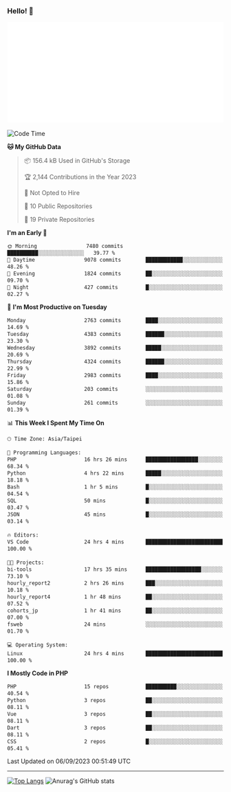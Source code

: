 ### Hello! 👋

![Metrics](/metrics.classic.svg)

<!--START_SECTION:waka-->
![Code Time](http://img.shields.io/badge/Code%20Time-602%20hrs%2055%20mins-blue)

**🐱 My GitHub Data** 

> 📦 156.4 kB Used in GitHub's Storage 
 > 
> 🏆 2,144 Contributions in the Year 2023
 > 
> 🚫 Not Opted to Hire
 > 
> 📜 10 Public Repositories 
 > 
> 🔑 19 Private Repositories 
 > 
**I'm an Early 🐤** 

```text
🌞 Morning                7480 commits        ██████████░░░░░░░░░░░░░░░   39.77 % 
🌆 Daytime                9078 commits        ████████████░░░░░░░░░░░░░   48.26 % 
🌃 Evening                1824 commits        ██░░░░░░░░░░░░░░░░░░░░░░░   09.70 % 
🌙 Night                  427 commits         █░░░░░░░░░░░░░░░░░░░░░░░░   02.27 % 
```
📅 **I'm Most Productive on Tuesday** 

```text
Monday                   2763 commits        ████░░░░░░░░░░░░░░░░░░░░░   14.69 % 
Tuesday                  4383 commits        ██████░░░░░░░░░░░░░░░░░░░   23.30 % 
Wednesday                3892 commits        █████░░░░░░░░░░░░░░░░░░░░   20.69 % 
Thursday                 4324 commits        ██████░░░░░░░░░░░░░░░░░░░   22.99 % 
Friday                   2983 commits        ████░░░░░░░░░░░░░░░░░░░░░   15.86 % 
Saturday                 203 commits         ░░░░░░░░░░░░░░░░░░░░░░░░░   01.08 % 
Sunday                   261 commits         ░░░░░░░░░░░░░░░░░░░░░░░░░   01.39 % 
```


📊 **This Week I Spent My Time On** 

```text
🕑︎ Time Zone: Asia/Taipei

💬 Programming Languages: 
PHP                      16 hrs 26 mins      █████████████████░░░░░░░░   68.34 % 
Python                   4 hrs 22 mins       █████░░░░░░░░░░░░░░░░░░░░   18.18 % 
Bash                     1 hr 5 mins         █░░░░░░░░░░░░░░░░░░░░░░░░   04.54 % 
SQL                      50 mins             █░░░░░░░░░░░░░░░░░░░░░░░░   03.47 % 
JSON                     45 mins             █░░░░░░░░░░░░░░░░░░░░░░░░   03.14 % 

🔥 Editors: 
VS Code                  24 hrs 4 mins       █████████████████████████   100.00 % 

🐱‍💻 Projects: 
bi-tools                 17 hrs 35 mins      ██████████████████░░░░░░░   73.10 % 
hourly_report2           2 hrs 26 mins       ███░░░░░░░░░░░░░░░░░░░░░░   10.18 % 
hourly_report4           1 hr 48 mins        ██░░░░░░░░░░░░░░░░░░░░░░░   07.52 % 
cohorts_jp               1 hr 41 mins        ██░░░░░░░░░░░░░░░░░░░░░░░   07.00 % 
fsweb                    24 mins             ░░░░░░░░░░░░░░░░░░░░░░░░░   01.70 % 

💻 Operating System: 
Linux                    24 hrs 4 mins       █████████████████████████   100.00 % 
```

**I Mostly Code in PHP** 

```text
PHP                      15 repos            ██████████░░░░░░░░░░░░░░░   40.54 % 
Python                   3 repos             ██░░░░░░░░░░░░░░░░░░░░░░░   08.11 % 
Vue                      3 repos             ██░░░░░░░░░░░░░░░░░░░░░░░   08.11 % 
Dart                     3 repos             ██░░░░░░░░░░░░░░░░░░░░░░░   08.11 % 
CSS                      2 repos             █░░░░░░░░░░░░░░░░░░░░░░░░   05.41 % 
```




 Last Updated on 06/09/2023 00:51:49 UTC
<!--END_SECTION:waka-->

<hr>

<span style="display:inline-block">[![Top Langs](https://github-readme-stats.vercel.app/api/top-langs/?username=maureendadap&layout=compact&theme=transparent)](https://github.com/anuraghazra/github-readme-stats)</span>
<span style="display:inline-block">![Anurag's GitHub stats](https://github-readme-stats.vercel.app/api?username=maureendadap&show_icons=true&theme=transparent&count_private=true)</span>

<!--
**MaureenDadap/maureendadap** is a ✨ _special_ ✨ repository because its `README.md` (this file) appears on your GitHub profile.

Here are some ideas to get you started:

- 🔭 I’m currently working on ...
- 🌱 I’m currently learning ...
- 👯 I’m looking to collaborate on ...
- 🤔 I’m looking for help with ...
- 💬 Ask me about ...
- 📫 How to reach me: ...
- 😄 Pronouns: ...
- ⚡ Fun fact: ...
-->
